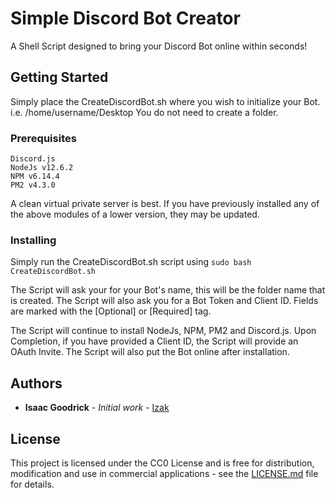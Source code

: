 # Simple Discord Bot Creator

A Shell Script designed to bring your Discord Bot online within seconds!

## Getting Started

Simply place the CreateDiscordBot.sh where you wish to initialize your Bot.
i.e. /home/username/Desktop
You do not need to create a folder.

### Prerequisites

```
Discord.js
NodeJs v12.6.2
NPM v6.14.4
PM2 v4.3.0
```

A clean virtual private server is best. 
If you have previously installed any of the above modules of a lower version, they may be updated.

### Installing

Simply run the CreateDiscordBot.sh script using ```sudo bash CreateDiscordBot.sh```

The Script will ask your for your Bot's name, this will be the folder name that is created.
The Script will also ask you for a Bot Token and Client ID.
Fields are marked with the [Optional] or [Required] tag.

The Script will continue to install NodeJs, NPM, PM2 and Discord.js.
Upon Completion, if you have provided a Client ID, the Script will provide an OAuth Invite.
The Script will also put the Bot online after installation.

## Authors

* **Isaac Goodrick** - *Initial work* - [Izak](https://github.com/Izak-cmd)

## License

This project is licensed under the CC0 License and is free for distribution, modification and use in commercial applications - see the [LICENSE.md](LICENSE.md) file for details.
